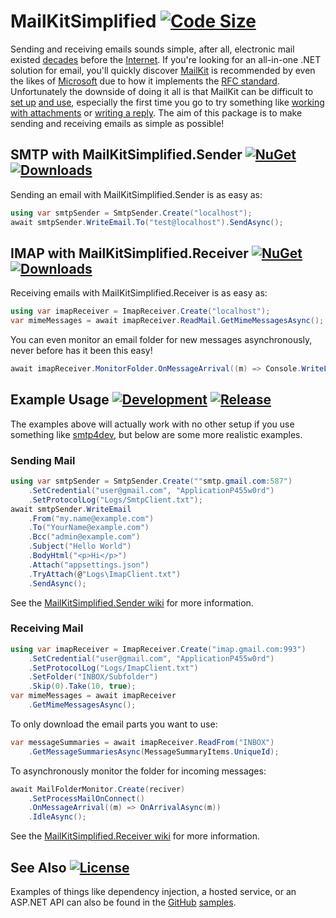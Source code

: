 # MailKitSimplified [![Code Size](https://img.shields.io/github/languages/code-size/danzuep/MailKitSimplified)](https://github.com/danzuep/MailKitSimplified)

Sending and receiving emails sounds simple, after all, electronic mail existed [decades](https://en.wikipedia.org/wiki/History_of_email) before the [Internet](https://en.wikipedia.org/wiki/History_of_the_Internet). If you're looking for an all-in-one .NET solution for email, you'll quickly discover [MailKit](https://github.com/jstedfast/MailKit) is recommended by even the likes of [Microsoft](https://learn.microsoft.com/en-us/dotnet/api/system.net.mail.smtpclient?view=net-6.0#remarks) due to how it implements the [RFC standard](https://www.rfc-editor.org/rfc/rfc2822). Unfortunately the downside of doing it all is that MailKit can be difficult to [set up](https://github.com/jstedfast/MailKit#using-mailkit) [and use](https://github.com/jstedfast/MimeKit/blob/master/FAQ.md#messages-1), especially the first time you go to try something like [working with attachments](https://github.com/jstedfast/MimeKit/blob/master/FAQ.md#q-how-do-i-tell-if-a-message-has-attachments) or [writing a reply](https://github.com/jstedfast/MimeKit/blob/master/FAQ.md#q-how-do-i-reply-to-a-message). The aim of this package is to make sending and receiving emails as simple as possible!

## SMTP with MailKitSimplified.Sender [![NuGet](https://img.shields.io/nuget/v/MailKitSimplified.Sender.svg)](https://nuget.org/packages/MailKitSimplified.Sender) [![Downloads](https://img.shields.io/nuget/dt/MailKitSimplified.Sender.svg?style=flat-square)](https://www.nuget.org/packages/MailKitSimplified.Sender)

Sending an email with MailKitSimplified.Sender is as easy as:

```csharp
using var smtpSender = SmtpSender.Create("localhost");
await smtpSender.WriteEmail.To("test@localhost").SendAsync();
```

## IMAP with MailKitSimplified.Receiver [![NuGet](https://img.shields.io/nuget/v/MailKitSimplified.Receiver.svg)](https://nuget.org/packages/MailKitSimplified.Receiver) [![Downloads](https://img.shields.io/nuget/dt/MailKitSimplified.Receiver.svg?style=flat-square)](https://www.nuget.org/packages/MailKitSimplified.Receiver)

Receiving emails with MailKitSimplified.Receiver is as easy as:

```csharp
using var imapReceiver = ImapReceiver.Create("localhost");
var mimeMessages = await imapReceiver.ReadMail.GetMimeMessagesAsync();
```

You can even monitor an email folder for new messages asynchronously, never before has it been this easy!

```csharp
await imapReceiver.MonitorFolder.OnMessageArrival((m) => Console.WriteLine(m.UniqueId)).IdleAsync();
```

## Example Usage [![Development](https://github.com/danzuep/MailKitSimplified/actions/workflows/development.yml/badge.svg)](https://github.com/danzuep/MailKitSimplified/actions/workflows/development.yml) [![Release](https://github.com/danzuep/MailKitSimplified/actions/workflows/release.yml/badge.svg)](https://github.com/danzuep/MailKitSimplified/actions/workflows/release.yml)

The examples above will actually work with no other setup if you use something like [smtp4dev](https://github.com/rnwood/smtp4dev), but below are some more realistic examples.

### Sending Mail

```csharp
using var smtpSender = SmtpSender.Create(""smtp.gmail.com:587")
    .SetCredential("user@gmail.com", "ApplicationP455w0rd")
    .SetProtocolLog("Logs/SmtpClient.txt");
await smtpSender.WriteEmail
    .From("my.name@example.com")
    .To("YourName@example.com")
    .Bcc("admin@example.com")
    .Subject("Hello World")
    .BodyHtml("<p>Hi</p>")
    .Attach("appsettings.json")
    .TryAttach(@"Logs\ImapClient.txt")
    .SendAsync();
```

See the [MailKitSimplified.Sender wiki](https://github.com/danzuep/MailKitSimplified/wiki/Sender) for more information.

### Receiving Mail

```csharp
using var imapReceiver = ImapReceiver.Create("imap.gmail.com:993")
    .SetCredential("user@gmail.com", "ApplicationP455w0rd")
    .SetProtocolLog("Logs/ImapClient.txt")
    .SetFolder("INBOX/Subfolder")
    .Skip(0).Take(10, true);
var mimeMessages = await imapReceiver
    .GetMimeMessagesAsync();
```

To only download the email parts you want to use:

```csharp
var messageSummaries = await imapReceiver.ReadFrom("INBOX")
    .GetMessageSummariesAsync(MessageSummaryItems.UniqueId);
```

To asynchronously monitor the folder for incoming messages:

```csharp
await MailFolderMonitor.Create(reciver)
    .SetProcessMailOnConnect()
    .OnMessageArrival((m) => OnArrivalAsync(m))
    .IdleAsync();
```

See the [MailKitSimplified.Receiver wiki](https://github.com/danzuep/MailKitSimplified/wiki/Receiver) for more information.

## See Also [![License](https://img.shields.io/github/license/danzuep/MailKitSimplified)](https://github.com/danzuep/MailKitSimplified)

Examples of things like dependency injection, a hosted service, or an ASP.NET API can also be found in the [GitHub](https://github.com/danzuep/MailKitSimplified) [samples](https://github.com/danzuep/MailKitSimplified/tree/main/samples).
